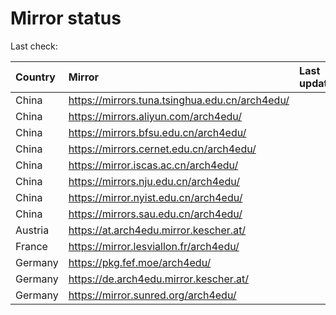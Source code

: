 <script src="./time.js"></script>
# Mirror status
Last check: <script type="text/javascript">localize(1720682395.997981);</script>

|Country|Mirror|Last update|
|:------|:-----|:----------|
|China|https://mirrors.tuna.tsinghua.edu.cn/arch4edu/|<script type="text/javascript">localize(1720636597);</script>|
|China|https://mirrors.aliyun.com/arch4edu/|<script type="text/javascript">localize(1720636597);</script>|
|China|https://mirrors.bfsu.edu.cn/arch4edu/|<script type="text/javascript">localize(1720636597);</script>|
|China|https://mirrors.cernet.edu.cn/arch4edu/|<script type="text/javascript">localize(1720636597);</script>|
|China|https://mirror.iscas.ac.cn/arch4edu/|<script type="text/javascript">localize(1720636597);</script>|
|China|https://mirrors.nju.edu.cn/arch4edu/|<script type="text/javascript">localize(1720636597);</script>|
|China|https://mirror.nyist.edu.cn/arch4edu/|<script type="text/javascript">localize(1720636597);</script>|
|China|https://mirrors.sau.edu.cn/arch4edu/|<script type="text/javascript">localize(1720636597);</script>|
|Austria|https://at.arch4edu.mirror.kescher.at/|<script type="text/javascript">localize(1720636597);</script>|
|France|https://mirror.lesviallon.fr/arch4edu/|<script type="text/javascript">localize(1720636597);</script>|
|Germany|https://pkg.fef.moe/arch4edu/|<script type="text/javascript">localize(1720636597);</script>|
|Germany|https://de.arch4edu.mirror.kescher.at/|<script type="text/javascript">localize(1720636597);</script>|
|Germany|https://mirror.sunred.org/arch4edu/|<script type="text/javascript">localize(1720636597);</script>|

<script src="./tablefilter/tablefilter.js"></script>
<script src="./table.js"></script>